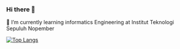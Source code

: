 ### Hi there 👋
🌱 I’m currently learning informatics Engineering at Institut Teknologi Sepuluh Nopember <br>

[![Top Langs](https://github-readme-stats.vercel.app/api/top-langs/?username=reynerfernaldi&layout=compact&theme=vision-friendly-dark)](https://github.com/anuraghazra/github-readme-stats)

<!--
**reynerfernaldi/reynerfernaldi** is a ✨ _special_ ✨ repository because its `README.md` (this file) appears on your GitHub profile.

Hiiii my name is Reyner Fernaldi and I'm a collage student of Sepuluh Nopember Insttute of Technology.




- 🔭 I’m currently working on ...
- 🌱 I’m currently learning informatics Engineering
- 👯 I’m looking to collaborate on ...
- 🤔 I’m looking for help with ...
- 💬 Ask me about ...
- 📫 How to reach me: ...
- 😄 Pronouns: ...
- ⚡ Fun fact: ...
-->
